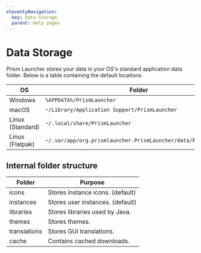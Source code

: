 ```yaml
---
eleventyNavigation:
  key: Data Storage
  parent: Help pages
--- 
```

# Data Storage

Prism Launcher stores your data in your OS's standard application data folder. Below is a table containing the default locations:

| OS               | Folder                                                          |
| ---------------- | --------------------------------------------------------------- |
| Windows          | `%APPDATA%/PrismLauncher`                                       |
| macOS            | `~/Library/Application Support/PrismLauncher`                   |
| Linux (Standard) | `~/.local/share/PrismLauncher`                                  |
| Linux (Flatpak)  | `~/.var/app/org.prismlauncher.PrismLauncher/data/PrismLauncher` |

## Internal folder structure

| Folder       | Purpose                        |
|--------------|--------------------------------|
| icons        | Stores instance icons. (default) |
| instances    | Stores user instances. (default) |
| libraries    | Stores libraries used by Java. |
| themes       | Stores themes.                 |
| translations | Stores GUI translations.        |
| cache        | Contains cached downloads.     |
